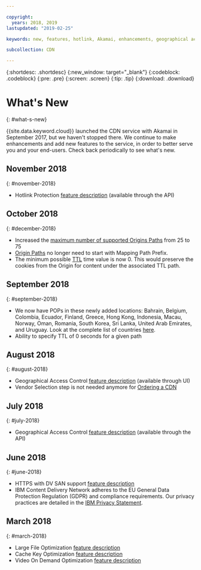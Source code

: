 ```yaml
---

copyright:
  years: 2018, 2019
lastupdated: "2019-02-25"

keywords: new, features, hotlink, Akamai, enhancements, geographical access, cache, key, optimization, video on demand, feature, descriptions, protection, vendor

subcollection: CDN

---
```


{:shortdesc: .shortdesc}
{:new_window: target="_blank"}
{:codeblock: .codeblock}
{:pre: .pre}
{:screen: .screen}
{:tip: .tip}
{:download: .download}

# What's New
{: #what-s-new}

{{site.data.keyword.cloud}} launched the CDN service with Akamai in September 2017, but we haven't stopped there. We continue to make enhancements and add new features to the service, in order to better serve you and your end-users. Check back periodically to see what's new.

## November 2018
{: #november-2018}

  * Hotlink Protection [feature description](/docs/infrastructure/CDN/feature-descriptions.html#hotlink-protection) (available through the API)
  
## October 2018
{: #december-2018}

  * Increased the [maximum number of supported Origins Paths](/docs/infrastructure/CDN/known-limitations.html#known-limitations) from 25 to 75
  * [Origin Paths](/docs/infrastructure/CDN/how-to.html#adding-origin-path-details) no longer need to start with Mapping Path Prefix.
  * The minimum possible [TTL](/docs/infrastructure/CDN/how-to.html#setting-content-caching-time-using-time-to-live-) time value is now 0. This would preserve the cookies from the Origin for content under the associated TTL path.

## September 2018
{: #september-2018}

  * We now have POPs in these newly added locations: Bahrain, Belgium, Colombia, Ecuador, Finland, Greece, Hong Kong, Indonesia, Macau, Norway, Oman, Romania, South Korea, Sri Lanka, United Arab Emirates, and Uruguay. Look at the complete list of countries [here](/docs/infrastructure/CDN/edge-servers.html#list-of-edge-servers).
  * Ability to specify TTL of 0 seconds for a given path

## August 2018
{: #august-2018}

  * Geographical Access Control [feature description](/docs/infrastructure/CDN/feature-descriptions.html#geographical-access-control) (available through UI)
  * Vendor Selection step is not needed anymore for [Ordering a CDN](/docs/infrastructure/CDN/how-to-order.html#order-a-new-cdn-)

## July 2018
{: #july-2018}

  * Geographical Access Control [feature description](/docs/infrastructure/CDN/feature-descriptions.html#geographical-access-control) (available through the API)

## June 2018
{: #june-2018}

* HTTPS with DV SAN support [feature description](/docs/infrastructure/CDN/feature-descriptions.html#https-protocol-support)
* IBM Content Delivery Network adheres to the EU General Data Protection Regulation (GDPR) and compliance requirements. Our privacy practices are detailed in the [IBM Privacy Statement](https://www.ibm.com/privacy/us/en/).

## March 2018
{: #march-2018}

  * Large File Optimization [feature description](/docs/infrastructure/CDN/feature-descriptions.html#large-file-optimization)
  * Cache Key Optimization [feature description](/docs/infrastructure/CDN/feature-descriptions.html#cache-key-optimization)
  * Video On Demand Optimization [feature description](/docs/infrastructure/CDN/feature-descriptions.html#video-on-demand)
